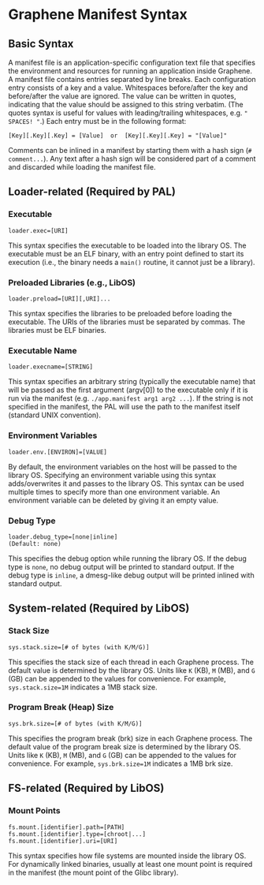 # Graphene Manifest Syntax

## Basic Syntax

A manifest file is an application-specific configuration text file that specifies the environment
and resources for running an application inside Graphene. A manifest file contains entries
separated by line breaks. Each configuration entry consists of a key and a value. Whitespaces
before/after the key and before/after the value are ignored. The value can be written in quotes,
indicating that the value should be assigned to this string verbatim. (The quotes syntax is useful
for values with leading/trailing whitespaces, e.g. `" SPACES! "`.) Each entry must be in the
following format:

    [Key][.Key][.Key] = [Value]  or  [Key][.Key][.Key] = "[Value]"

Comments can be inlined in a manifest by starting them with a hash sign (`# comment...`). Any text
after a hash sign will be considered part of a comment and discarded while loading the manifest
file.

## Loader-related (Required by PAL)

### Executable

    loader.exec=[URI]

This syntax specifies the executable to be loaded into the library OS. The executable must be an
ELF binary, with an entry point defined to start its execution (i.e., the binary needs a `main()`
routine, it cannot just be a library).

### Preloaded Libraries (e.g., LibOS)

    loader.preload=[URI][,URI]...

This syntax specifies the libraries to be preloaded before loading the executable. The URIs of the
libraries must be separated by commas. The libraries must be ELF binaries.

### Executable Name

    loader.execname=[STRING]

This syntax specifies an arbitrary string (typically the executable name) that will be passed as
the first argument (argv[0]) to the executable only if it is run via the manifest
(e.g. `./app.manifest arg1 arg2 ...`). If the string is not specified in the manifest, the PAL will
use the path to the manifest itself (standard UNIX convention).

### Environment Variables

    loader.env.[ENVIRON]=[VALUE]

By default, the environment variables on the host will be passed to the library OS. Specifying an
environment variable using this syntax adds/overwrites it and passes to the library OS. This syntax
can be used multiple times to specify more than one environment variable. An environment variable
can be deleted by giving it an empty value.

### Debug Type

    loader.debug_type=[none|inline]
    (Default: none)

This specifies the debug option while running the library OS. If the debug type is `none`, no
debug output will be printed to standard output. If the debug type is `inline`, a dmesg-like
debug output will be printed inlined with standard output.


## System-related (Required by LibOS)

### Stack Size

    sys.stack.size=[# of bytes (with K/M/G)]

This specifies the stack size of each thread in each Graphene process. The default value is
determined by the library OS. Units like `K` (KB), `M` (MB), and `G` (GB) can be appended to the
values for convenience. For example, `sys.stack.size=1M` indicates a 1MB stack size.

### Program Break (Heap) Size

    sys.brk.size=[# of bytes (with K/M/G)]

This specifies the program break (brk) size in each Graphene process. The default value of the
program break size is determined by the library OS. Units like `K` (KB), `M` (MB), and `G` (GB) can
be appended to the values for convenience. For example, `sys.brk.size=1M` indicates a 1MB brk size.


## FS-related (Required by LibOS)

### Mount Points

    fs.mount.[identifier].path=[PATH]
    fs.mount.[identifier].type=[chroot|...]
    fs.mount.[identifier].uri=[URI]

This syntax specifies how file systems are mounted inside the library OS. For dynamically linked
binaries, usually at least one mount point is required in the manifest (the mount point of the
Glibc library).
